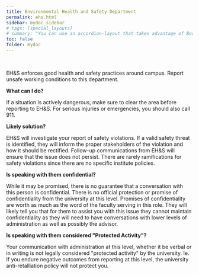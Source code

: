 ```yaml
---
title: Environmental Health and Safety Department
permalink: ehs.html
sidebar: mydoc_sidebar
# tags: [special_layouts]
# summary: "You can use an accordion-layout that takes advantage of Bootstrap styling. This is useful for an FAQ page."
toc: false
folder: mydoc
---
```


<p>&nbsp;</p>

<p>EH&S enforces good health and safety practices around campus. Report unsafe working conditions to this department.</p>

<p><b>What can I do?</b></p>
   <p>If a situation is actively dangerous, make sure to clear the area before reporting to EH&S. For serious injuries or emergencies, you should also call 911.</p>

<p><b>Likely solution?</b></p>
   <p>EH&S will investigate your report of safety violations. If a valid safety threat is identified, they will inform the proper stakeholders of the violation and how it should be rectified. Follow-up communications from EH&S will ensure that the issue does not persist. There are rarely ramifications for safety violations since there are no specific institute policies.</p>

<p><b>Is speaking with them confidential?</b></p>
   <p class="answer">While it may be promised, there is no guarantee that a conversation with this person is confidential. There is no official protection or promise of confidentiality from the university at this level. Promises of confidentiality are worth as much as the word of the faculty serving in this role. They will likely tell you that for them to assist you with this issue they cannot maintain confidentiality as they will need to have conversations with lower levels of administration as well as possibly the advisor.</p>

<p><b>Is speaking with them considered "Protected Activity"?</b></p>
   <p class="answer">Your communication with administration at this level, whether it be verbal or in writing is not legally considered "protected activity" by the university. Ie. If you endure negative outcomes from reporting at this level, the university anti-retalliation policy will not protect you.</p>
